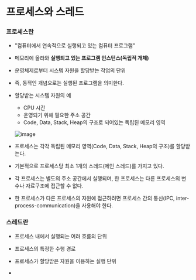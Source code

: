 <h1> 프로세스와 스레드</h1>

<h3> 프로세스란 </h3>

- "컴퓨터에서 연속적으로 실행되고 있는 컴퓨터 프로그램"
- 메모리에 올라와 <b> 실행되고 있는 프로그램 인스턴스(독립적 개체) </b>
- 운영체제로부터 시스템 자원을 할당받는 작업의 단위
- 즉, 동적인 개념으로는 실행된 프로그램을 의미한다.
- 할당받는 시스템 자원의 예
  - CPU 시간
  - 운영되기 위해 필요한 주소 공간
  - Code, Data, Stack, Heap의 구조로 되어있는 독립된 메모리 영역
 
  ![image](https://github.com/youbeen2798/CS-study_for_interview/assets/62228401/1bb9069f-4b27-4a8f-be5b-efc568a95af4)

- 프로세스는 각각 독립된 메모리 영역(Code, Data, Stack, Heap의 구조)를 할당받는다.
- 기본적으로 프로세스당 최소 1개의 스레드(메인 스레드)를 가지고 있다.
- 각 프로세스는 별도의 주소 공간에서 실행되며, 한 프로세스는 다른 프로세스의 변수나 자료구조에 접근할 수 없다.
- 한 프로세스가 다른 프로세스의 자원에 접근하려면 프로세스 간의 통신(IPC, inter-process-communication)을 사용해야 한다.

<h3> 스레드란 </h3>

- 프로세스 내에서 실행되는 여러 흐름의 단위
- 프로세스의 특정한 수행 경로
- 프로세스가 할당받은 자원을 이용하는 실행 단위

- 
